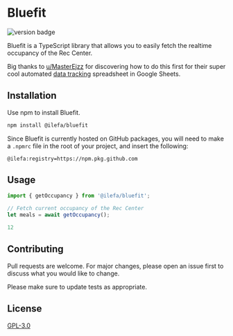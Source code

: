 # Bluefit

![version badge](https://img.shields.io/badge/version-1.0.0-blue)

Bluefit is a TypeScript library that allows you to easily fetch the realtime occupancy of the Rec Center.

Big thanks to [u/MasterEjzz](https://reddit.com/u/MasterEjzz) for discovering how to do this first for their super cool automated [data tracking](https://www.reddit.com/r/UCONN/comments/sh4d63/i_tracked_an_entire_semesters_worth_of_occupancy/) spreadsheet in Google Sheets.

## Installation

Use npm to install Bluefit.

```bash
npm install @ilefa/bluefit
```

Since Bluefit is currently hosted on GitHub packages, you will need to make a ``.npmrc`` file in the root of your project, and insert the following:

```env
@ilefa:registry=https://npm.pkg.github.com
```

## Usage

```ts
import { getOccupancy } from '@ilefa/bluefit';

// Fetch current occupancy of the Rec Center
let meals = await getOccupancy();

12
```

## Contributing
Pull requests are welcome. For major changes, please open an issue first to discuss what you would like to change.

Please make sure to update tests as appropriate.

## License
[GPL-3.0](https://choosealicense.com/licenses/gpl-3.0/)